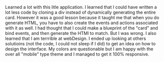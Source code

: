 Learned a lot with this litle application. I learned that I could have written a lot less code by cloning a div instead of dynamically generating the entire card. However it was a good lesson because it taught me that when you do generate HTML, you have to also create the events and actions associated with it as well. I had thought that I could make a blueprint of the "card" and bind events, and then generate the HTMl to match. But I was wrong. I also learned that I am terrrible at webDesign. I ended up looking at others solutioins (not the code, I could not sleep if I did) to get an idea on how to design the interface. My colors are questionable but I am happy with the over all "mobile" type theme and I managed to get it 100% responsive. 